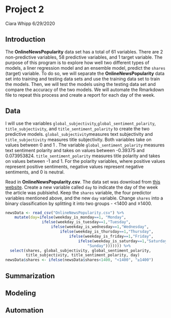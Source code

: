 Project 2
================
Ciara Whipp
6/29/2020

## Introduction

The **OnlineNewsPopularity** data set has a total of 61 variables. There
are 2 non-predictive variables, 58 predictive variables, and 1 target
variable. The purpose of this program is to explore how well two
different types of models, a liner regression model and an ensemble
model, predict the `shares` (target) variable. To do so, we will
separate the **OnlineNewsPopularity** data set into training and testing
data sets and use the training data set to train the models. Then, we
will test the models using the testing data set and compare the accuracy
of the two models. We will automate the Rmarkdown file to repeat this
process and create a report for each day of the week.

## Data

I will use the variables
`global_subjectivity`,`global_sentiment_polarity`, `title_subjectivity`,
and `title_sentiment_polarity` to create the two predictive models.
`global_subjectivity`measures text subjectivity and `title_subjectivity`
measures title subjectivity. Both variables take on values between 0 and
1 . The variable `global_sentiment_polarity` measures text sentiment
polarity and takes on values between -0.39375 and 0.073953824.
`title_sentiment_polarity` measures title polarity and takes on values
between -1 and 1. For the polarity variables, where positive values
represent positive sentiments, negative values represent negative
sentiments, and 0 is neutral.

Read in **OnlineNewsPopularity.csv**. The data set was download from
[this
website](https://archive.ics.uci.edu/ml/datasets/Online+News+Popularity).
Create a new variable called `day` to indicate the day of the week the
article was publsiehd. Keep the `shares` variable, the four predictor
variables mentioned above, and the new `day` variable. Change `shares`
into a binary classification by splitting it into two groups - \<1400
and ≥1400.

``` r
newsData <- read_csv("OnlineNewsPopularity.csv") %>% 
    mutate(day=ifelse(weekday_is_monday==1, "Monday",
                ifelse(weekday_is_tuesday==1,"Tuesday",
                    ifelse(weekday_is_wednesday==1,"Wednesday",
                        ifelse(weekday_is_thursday==1,"Thursday",
                            ifelse(weekday_is_friday==1,"Friday",
                                ifelse(weekday_is_saturday==1,"Saturday",
                                    "Sunday"))))))) %>%
  select(shares, global_subjectivity, global_sentiment_polarity,
         title_subjectivity, title_sentiment_polarity, day)
newsData$shares <- ifelse(newsData$shares<1400, "<1400", "≥1400")
```

## Summarization

## Modeling

## Automation
